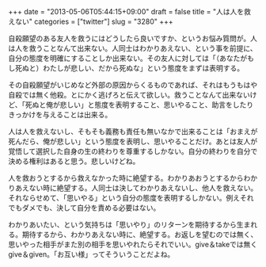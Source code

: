 +++
date = "2013-05-06T05:44:15+09:00"
draft = false
title = "人は人を救えない"
categories = ["twitter"]
slug = "3280"
+++

自殺願望のある友人を救うにはどうしたら良いですか、というお悩み質問が。人は人を救うことなんて出来ない。人同士はわかりあえない、という事を前提に、自分の態度を明確にすることしか出来ない。その友人に対しては「（あなたがもし死ぬと）わたしが悲しい、だから死ぬな」という態度をまずは表明する。

その自殺願望がいじめなど外部の原因からくるものであれば、それはもうもはや自殺では無く他殺。とにかく逃げろと伝えて欲しい。救うことなんて出来ないけど、「死ぬと俺が悲しい」と態度を表明すること、思いやること、助言をしたりきっかけを与えることは出来る。

人は人を救えないし、そもそも義務も責任も無いなかで出来ることは「おまえが死んだら、俺が悲しい」という態度を表明し、思いやることだけ。あとは友人が覚悟して選択した自身の生の終わりを尊重するしかない。自分の終わりを自分で決める権利はあると思う。悲しいけどね。

人を救おうとするから救えなかった時に絶望する。わかりあおうとするからわかりあえない時に絶望する。人同士は決してわかりあえないし、他人を救えない。それならせめて、「思いやる」という自分の態度を表明するしかない。例えそれでもダメでも、決して自分を責める必要はない。

わかりあいたい、という気持ちは「思いやり」のリターンを期待するから生まれる。期待するから、わかりあえない時に、絶望する。お返しを望むのでは無く、思いやった相手がまた別の相手を思いやれたらそれでいい。give＆takeでは無くgive＆given。「お互い様」ってそういうことだよね。

